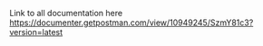 Link to all documentation here https://documenter.getpostman.com/view/10949245/SzmY81c3?version=latest 